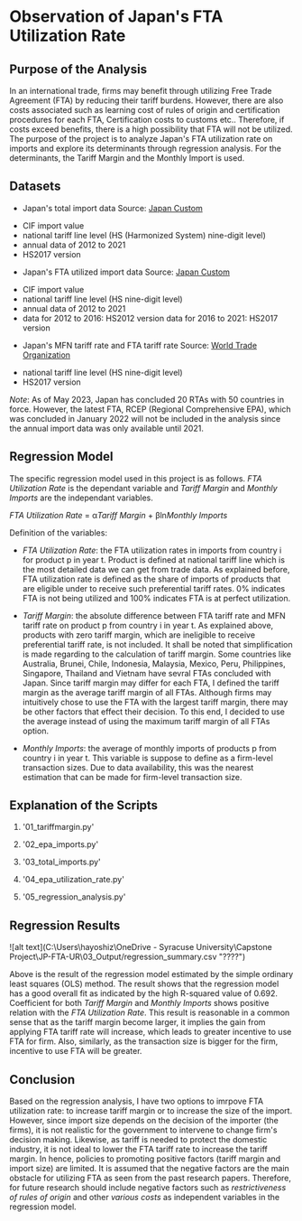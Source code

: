 # Observation of Japan's FTA Utilization Rate

## Purpose of the Analysis
In an international trade, firms may benefit through utilizing Free Trade Agreement (FTA) by reducing their tariff burdens. However, there are also costs associated such as learning cost of rules of origin and certification procedures for each FTA, Certification costs to customs etc..
Therefore, if costs exceed benefits, there is a high possibility that FTA will not be utilized.
The purpose of the project is to analyze  Japan's FTA utilization rate on imports and explore its determinants through regression analysis. For the determinants, the Tariff Margin and the Monthly Import is used. 

## Datasets
+ Japan's total import data
Source: [Japan Custom](https://www.customs.go.jp/toukei/info/)
- CIF import value
- national tariff line level (HS (Harmonized System) nine-digit level)
- annual data of 2012 to 2021
- HS2017 version

+ Japan's FTA utilized import data
Source: [Japan Custom](https://www.customs.go.jp/kyotsu/kokusai/toukei/)
- CIF import value
- national tariff line level (HS nine-digit level)
- annual data of 2012 to 2021
- data for 2012 to 2016: HS2012 version
  data for 2016 to 2021: HS2017 version

+ Japan's MFN tariff rate and FTA tariff rate
Source: [World Trade Organization](https://tao.wto.org/welcome.aspx?ReturnUrl=%2f)
- national tariff line level (HS nine-digit level)
- HS2017 version

*Note*: As of May 2023, Japan has concluded 20 RTAs with 50 countries in force. However, the latest FTA, RCEP (Regional Comprehensive EPA), which was concluded in January 2022 will not be included in the analysis since the annual import data was only available until 2021. 

## Regression Model
The specific regression model used in this project is as follows. *FTA Utilization Rate* is the dependant variable and *Tariff Margin* and *Monthly Imports* are the independant variables. 


*FTA Utilization Rate* = α*Tariff Margin* + βln*Monthly Imports*



Definition of the variables:
- *FTA Utilization Rate*: the FTA utilization rates in imports from country i for product p in year t. Product is defined at national tariff line which is the most detailed data we can get from trade data. 
As explained before, FTA utilization rate is defined as the share of imports of  products that are eligible under to receive such preferential tariff rates. 
0% indicates FTA is not being utilized and 100% indicates FTA is at perfect utilization. 

- *Tariff Margin*: the absolute difference between FTA tariff rate and MFN tariff rate on product p from country i in year t.
As explained above, products with zero tariff margin, which are ineligible to receive preferential tariff rate, is not included. 
It shall be noted that simplification is made regarding to the calculation of tariff margin. Some countries like Australia, Brunei, Chile, Indonesia, Malaysia, Mexico, Peru, Philippines, Singapore, Thailand and Vietnam have sevral FTAs concluded with Japan. Since tariff margin may differ for each FTA, I defined the tariff margin as the average tariff margin of all FTAs. Although firms may intuitively chose to use the FTA with the largest tariff margin, there may be other factors that effect their decision. To this end, I decided to use the average instead of using the maximum tariff margin of all FTAs option.

- *Monthly Imports*: the average of monthly imports of products p from country i in year t. This variable is suppose to define as a firm-level transaction sizes. Due to data availability, this was the nearest estimation that can be made for firm-level transaction size. 

## Explanation of the Scripts

1. '01_tariffmargin.py'

1. '02_epa_imports.py'

1. '03_total_imports.py'

1. '04_epa_utilization_rate.py'

1. '05_regression_analysis.py'

## Regression Results
![alt text](C:\Users\hayoshiz\OneDrive - Syracuse University\Capstone Project\JP-FTA-UR\03_Output/regression_summary.csv "????")


Above is the result of the regression model estimated by the simple ordinary least squares (OLS) method. 
The result shows that the regression model has a good overall fit as indicated by the high R-squared value of 0.692.
Coefficient for both *Tariff Margin* and *Monthly Imports* shows positive relation with the *FTA Utilization Rate*. This result is reasonable in a common sense that as the tariff margin become larger, it implies the gain from applying FTA tariff rate will increase, which leads to greater incentive to use FTA for firm. Also, similarly, as the transaction size is bigger for the firm, incentive to use FTA will be greater.

## Conclusion
Based on the regression analysis, I have two options to imrpove FTA utilization rate: to increase tariff margin or to increase the size of the import. However, since import size depends on the decision of the importer (the firms), it is not realistic for the government to intervene to change firm's decision making. Likewise, as tariff is needed to protect the domestic industry, it is not ideal to lower the FTA tariff rate to increase the tariff margin. 
In hence, policies to promoting positive factors (tariff margin and import size) are limited. 
It is assumed that the negative factors are the main obstacle for utilizing FTA as seen from the past research papers.
Therefore, for future research should include negative factors such as *restrictiveness of rules of origin* and other *various costs* as independent variables in the regression model.
